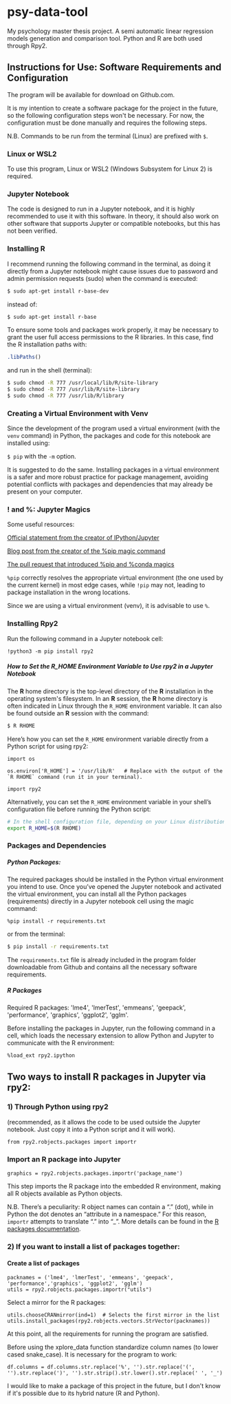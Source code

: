 # psy-data-tool
My psychology master thesis project. A semi automatic linear regression models generation and comparison tool. Python and R are both used through Rpy2.

## **Instructions for Use: Software Requirements and Configuration**

The program will be available for download on Github.com.

It is my intention to create a software package for the project in the future, so the following configuration steps won't be necessary. For now, the configuration must be done manually and requires the following steps.

N.B. Commands to be run from the terminal (Linux) are prefixed with `$`.

### Linux or WSL2

To use this program, Linux or WSL2 (Windows Subsystem for Linux 2) is required.

### Jupyter Notebook

The code is designed to run in a Jupyter notebook, and it is highly recommended to use it with this software. In theory, it should also work on other software that supports Jupyter or compatible notebooks, but this has not been verified.

### Installing R

I recommend running the following command in the terminal, as doing it directly from a Jupyter notebook might cause issues due to password and admin permission requests (sudo) when the command is executed:

```bash
$ sudo apt-get install r-base-dev
```

instead of:

```bash
$ sudo apt-get install r-base
```

To ensure some tools and packages work properly, it may be necessary to grant the user full access permissions to the R libraries. In this case, find the R installation paths with:

```R
.libPaths()
```

and run in the shell (terminal):

```bash
$ sudo chmod -R 777 /usr/local/lib/R/site-library  
$ sudo chmod -R 777 /usr/lib/R/site-library  
$ sudo chmod -R 777 /usr/lib/R/library
```

### Creating a Virtual Environment with Venv

Since the development of the program used a virtual environment (with the `venv` command) in Python, the packages and code for this notebook are installed using:

`$ pip` with the `-m` option.

It is suggested to do the same. Installing packages in a virtual environment is a safer and more robust practice for package management, avoiding potential conflicts with packages and dependencies that may already be present on your computer.

### ! and %: Jupyter Magics

Some useful resources:

[Official statement from the creator of IPython/Jupyter](https://github.com/jupyterlab/jupyterlab-desktop/issues/234#issuecomment-928484514)

[Blog post from the creator of the %pip magic command](https://jakevdp.github.io/blog/2017/12/05/installing-python-packages-from-jupyter/)

[The pull request that introduced %pip and %conda magics](https://github.com/ipython/ipython/pull/11524)

`%pip` correctly resolves the appropriate virtual environment (the one used by the current kernel) in most edge cases, while `!pip` may not, leading to package installation in the wrong locations.

Since we are using a virtual environment (venv), it is advisable to use `%`.

### Installing Rpy2

Run the following command in a Jupyter notebook cell:

```jupyter
!python3 -m pip install rpy2
```

##### How to Set the R_HOME Environment Variable to Use rpy2 in a Jupyter Notebook

The **R** home directory is the top-level directory of the **R** installation in the operating system's filesystem. In an **R** session, the **R** home directory is often indicated in Linux through the `R_HOME` environment variable. It can also be found outside an **R** session with the command:

```bash
$ R RHOME
```

Here’s how you can set the `R_HOME` environment variable directly from a Python script for using rpy2:

```jupyter
import os  
  
os.environ['R_HOME'] = '/usr/lib/R'   # Replace with the output of the `R RHOME` command (run it in your terminal).
  
import rpy2
```

Alternatively, you can set the `R_HOME` environment variable in your shell’s configuration file before running the Python script:

```bash
# In the shell configuration file, depending on your Linux distribution
export R_HOME=$(R RHOME)
```

### Packages and Dependencies

##### Python Packages:

The required packages should be installed in the Python virtual environment you intend to use. Once you’ve opened the Jupyter notebook and activated the virtual environment, you can install all the Python packages (requirements) directly in a Jupyter notebook cell using the magic command:

```Jupyter notebook
%pip install -r requirements.txt
```

or from the terminal:

```bash
$ pip install -r requirements.txt 
``` 

The `requirements.txt` file is already included in the program folder downloadable from Github and contains all the necessary software requirements.

##### R Packages

Required R packages: 'lme4', 'lmerTest', 'emmeans', 'geepack', 'performance', 'graphics', 'ggplot2', 'gglm'.

Before installing the packages in Jupyter, run the following command in a cell, which loads the necessary extension to allow Python and Jupyter to communicate with the R environment:

```Jupyter notebook
%load_ext rpy2.ipython
```

## Two ways to install R packages in Jupyter via rpy2:
### 1) Through Python using rpy2
(recommended, as it allows the code to be used outside the Jupyter notebook. Just copy it into a Python script and it will work).

```jupyter
from rpy2.robjects.packages import importr 
``` 
  
### Import an R package into Jupyter

```jupyter
graphics = rpy2.robjects.packages.importr('package_name')
```

This step imports the R package into the embedded R environment, making all R objects available as Python objects.

N.B. There’s a peculiarity: R object names can contain a “.” (dot), while in Python the dot denotes an “attribute in a namespace.” For this reason, `importr` attempts to translate “.” into “_”. More details can be found in the [R packages documentation](https://rpy2.github.io/doc/latest/html/robjects_rpackages.html#robjects-packages).

### 2) If you want to install a list of packages together:

#### Create a list of packages 

```jupyter
packnames = ('lme4', 'lmerTest', 'emmeans', 'geepack', 'performance','graphics', 'ggplot2', 'gglm')
utils = rpy2.robjects.packages.importr("utils")
```

  
Select a mirror for the R packages:

```jupyter
utils.chooseCRANmirror(ind=1)  # Selects the first mirror in the list  
utils.install_packages(rpy2.robjects.vectors.StrVector(packnames))
```

At this point, all the requirements for running the program are satisfied.

Before using the xplore_data function standardize column names (to lower cased snake_case). It is necessary for the program to work:
```
df.columns = df.columns.str.replace('%', '').str.replace('(', '').str.replace(')', '').str.strip().str.lower().str.replace(' ', '_')
```

I would like to make a package of this project in the future, but I don't know if it's possible due to its hybrid nature (R and Python).
